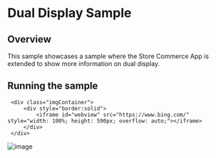 # Dual Display Sample
## Overview
This sample showcases a sample where the Store Commerce App is extended to show more information on dual display.

## Running the sample
```
 <div class="imgContainer">
     <div style="border:solid">
         <iframe id="webview" src="https://www.bing.com/" style="width: 100%; height: 590px; overflow: auto;"></iframe>
     </div>
 </div>
```
![image](https://github.com/zhangguanghuib/NewCommerceSDK/assets/14832260/c88c3aeb-4e26-4c58-910c-1fbe4ecea5b0)
